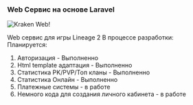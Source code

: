 ### Web Сервис на основе Laravel

![Kraken Web!](https://i.ibb.co/M7jG4QD/Logokraken-Wev.png)


Web сервис для игры Lineage 2 В процессе разработки:\
Планируется: 
 1. Авторизация - Выполненно
 2. Html template адаптация - Выполненно
 3. Статистика PK/PVP/Топ кланы - Выполненно
 4. Статистика Онлайн  - Выполненно
 5. Платежные системы - в работе
 6. Немного кода для создания личного кабинета - в работе